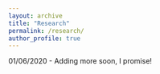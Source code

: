```yaml
---
layout: archive
title: "Research"
permalink: /research/
author_profile: true
---
```


01/06/2020 - Adding more soon, I promise!
